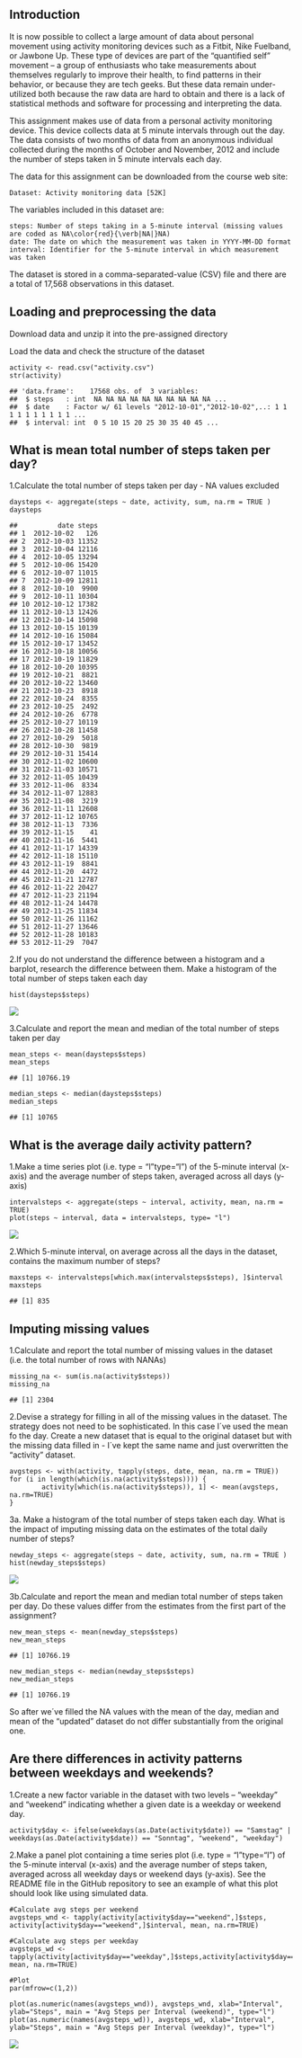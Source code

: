 Introduction
------------

It is now possible to collect a large amount of data about personal
movement using activity monitoring devices such as a Fitbit, Nike
Fuelband, or Jawbone Up. These type of devices are part of the
“quantified self” movement – a group of enthusiasts who take
measurements about themselves regularly to improve their health, to find
patterns in their behavior, or because they are tech geeks. But these
data remain under-utilized both because the raw data are hard to obtain
and there is a lack of statistical methods and software for processing
and interpreting the data.

This assignment makes use of data from a personal activity monitoring
device. This device collects data at 5 minute intervals through out the
day. The data consists of two months of data from an anonymous
individual collected during the months of October and November, 2012 and
include the number of steps taken in 5 minute intervals each day.

The data for this assignment can be downloaded from the course web site:

    Dataset: Activity monitoring data [52K]

The variables included in this dataset are:

    steps: Number of steps taking in a 5-minute interval (missing values are coded as NA\color{red}{\verb|NA|}NA)
    date: The date on which the measurement was taken in YYYY-MM-DD format
    interval: Identifier for the 5-minute interval in which measurement was taken

The dataset is stored in a comma-separated-value (CSV) file and there
are a total of 17,568 observations in this dataset.

Loading and preprocessing the data
----------------------------------

Download data and unzip it into the pre-assigned directory

Load the data and check the structure of the dataset

    activity <- read.csv("activity.csv")
    str(activity)

    ## 'data.frame':    17568 obs. of  3 variables:
    ##  $ steps   : int  NA NA NA NA NA NA NA NA NA NA ...
    ##  $ date    : Factor w/ 61 levels "2012-10-01","2012-10-02",..: 1 1 1 1 1 1 1 1 1 1 ...
    ##  $ interval: int  0 5 10 15 20 25 30 35 40 45 ...

What is mean total number of steps taken per day?
-------------------------------------------------

1.Calculate the total number of steps taken per day - NA values excluded

    daysteps <- aggregate(steps ~ date, activity, sum, na.rm = TRUE )
    daysteps

    ##          date steps
    ## 1  2012-10-02   126
    ## 2  2012-10-03 11352
    ## 3  2012-10-04 12116
    ## 4  2012-10-05 13294
    ## 5  2012-10-06 15420
    ## 6  2012-10-07 11015
    ## 7  2012-10-09 12811
    ## 8  2012-10-10  9900
    ## 9  2012-10-11 10304
    ## 10 2012-10-12 17382
    ## 11 2012-10-13 12426
    ## 12 2012-10-14 15098
    ## 13 2012-10-15 10139
    ## 14 2012-10-16 15084
    ## 15 2012-10-17 13452
    ## 16 2012-10-18 10056
    ## 17 2012-10-19 11829
    ## 18 2012-10-20 10395
    ## 19 2012-10-21  8821
    ## 20 2012-10-22 13460
    ## 21 2012-10-23  8918
    ## 22 2012-10-24  8355
    ## 23 2012-10-25  2492
    ## 24 2012-10-26  6778
    ## 25 2012-10-27 10119
    ## 26 2012-10-28 11458
    ## 27 2012-10-29  5018
    ## 28 2012-10-30  9819
    ## 29 2012-10-31 15414
    ## 30 2012-11-02 10600
    ## 31 2012-11-03 10571
    ## 32 2012-11-05 10439
    ## 33 2012-11-06  8334
    ## 34 2012-11-07 12883
    ## 35 2012-11-08  3219
    ## 36 2012-11-11 12608
    ## 37 2012-11-12 10765
    ## 38 2012-11-13  7336
    ## 39 2012-11-15    41
    ## 40 2012-11-16  5441
    ## 41 2012-11-17 14339
    ## 42 2012-11-18 15110
    ## 43 2012-11-19  8841
    ## 44 2012-11-20  4472
    ## 45 2012-11-21 12787
    ## 46 2012-11-22 20427
    ## 47 2012-11-23 21194
    ## 48 2012-11-24 14478
    ## 49 2012-11-25 11834
    ## 50 2012-11-26 11162
    ## 51 2012-11-27 13646
    ## 52 2012-11-28 10183
    ## 53 2012-11-29  7047

2.If you do not understand the difference between a histogram and a
barplot, research the difference between them. Make a histogram of the
total number of steps taken each day

    hist(daysteps$steps)

![](Assignment1_files/figure-markdown_strict/unnamed-chunk-3-1.png)

3.Calculate and report the mean and median of the total number of steps
taken per day

    mean_steps <- mean(daysteps$steps)
    mean_steps

    ## [1] 10766.19

    median_steps <- median(daysteps$steps)
    median_steps

    ## [1] 10765

What is the average daily activity pattern?
-------------------------------------------

1.Make a time series plot (i.e. type = “l”type=“l”) of the 5-minute
interval (x-axis) and the average number of steps taken, averaged across
all days (y-axis)

    intervalsteps <- aggregate(steps ~ interval, activity, mean, na.rm = TRUE)
    plot(steps ~ interval, data = intervalsteps, type= "l")

![](Assignment1_files/figure-markdown_strict/unnamed-chunk-5-1.png)

2.Which 5-minute interval, on average across all the days in the
dataset, contains the maximum number of steps?

    maxsteps <- intervalsteps[which.max(intervalsteps$steps), ]$interval
    maxsteps

    ## [1] 835

Imputing missing values
-----------------------

1.Calculate and report the total number of missing values in the dataset
(i.e. the total number of rows with NANAs)

    missing_na <- sum(is.na(activity$steps))
    missing_na

    ## [1] 2304

2.Devise a strategy for filling in all of the missing values in the
dataset. The strategy does not need to be sophisticated. In this case
I´ve used the mean fo the day. Create a new dataset that is equal to the
original dataset but with the missing data filled in - I´ve kept the
same name and just overwritten the “activity” dataset.

    avgsteps <- with(activity, tapply(steps, date, mean, na.rm = TRUE))
    for (i in length(which(is.na(activity$steps)))) {
            activity[which(is.na(activity$steps)), 1] <- mean(avgsteps, na.rm=TRUE)
    }

3a. Make a histogram of the total number of steps taken each day. What
is the impact of imputing missing data on the estimates of the total
daily number of steps?

    newday_steps <- aggregate(steps ~ date, activity, sum, na.rm = TRUE )
    hist(newday_steps$steps)

![](Assignment1_files/figure-markdown_strict/unnamed-chunk-9-1.png)

3b.Calculate and report the mean and median total number of steps taken
per day. Do these values differ from the estimates from the first part
of the assignment?

    new_mean_steps <- mean(newday_steps$steps)
    new_mean_steps

    ## [1] 10766.19

    new_median_steps <- median(newday_steps$steps)
    new_median_steps

    ## [1] 10766.19

So after we´ve filled the NA values with the mean of the day, median and
mean of the “updated” dataset do not differ substantially from the
original one.

Are there differences in activity patterns between weekdays and weekends?
-------------------------------------------------------------------------

1.Create a new factor variable in the dataset with two levels –
“weekday” and “weekend” indicating whether a given date is a weekday or
weekend day.

    activity$day <- ifelse(weekdays(as.Date(activity$date)) == "Samstag" | weekdays(as.Date(activity$date)) == "Sonntag", "weekend", "weekday")

2.Make a panel plot containing a time series plot (i.e. type =
“l”type=“l”) of the 5-minute interval (x-axis) and the average number of
steps taken, averaged across all weekday days or weekend days (y-axis).
See the README file in the GitHub repository to see an example of what
this plot should look like using simulated data.

    #Calculate avg steps per weekend
    avgsteps_wnd <- tapply(activity[activity$day=="weekend",]$steps, activity[activity$day=="weekend",]$interval, mean, na.rm=TRUE)

    #Calculate avg steps per weekday
    avgsteps_wd <- tapply(activity[activity$day=="weekday",]$steps,activity[activity$day=="weekday",]$interval, mean, na.rm=TRUE)

    #Plot
    par(mfrow=c(1,2))

    plot(as.numeric(names(avgsteps_wnd)), avgsteps_wnd, xlab="Interval", ylab="Steps", main = "Avg Steps per Interval (weekend)", type="l")
    plot(as.numeric(names(avgsteps_wd)), avgsteps_wd, xlab="Interval", ylab="Steps", main = "Avg Steps per Interval (weekday)", type="l")

![](Assignment1_files/figure-markdown_strict/unnamed-chunk-12-1.png)
